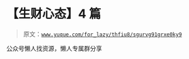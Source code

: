 # 【生财心态】4 篇

> 原文：[`www.yuque.com/for_lazy/thfiu8/sgurvg91grxe0ky9`](https://www.yuque.com/for_lazy/thfiu8/sgurvg91grxe0ky9)

公众号懒人找资源，懒人专属群分享